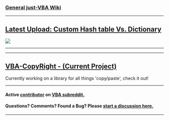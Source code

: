 ### [General just-VBA Wiki](https://github.com/lopperman/VBA-pbUtil/wiki)
***
## [Latest Upload: Custom Hash table Vs. Dictionary](https://github.com/lopperman/just-VBA/tree/main/DictionaryVsHashTable)
![](https://github.com/lopperman/just-VBA/blob/main/DictionaryVsHashTable/hashVsDict1.png?raw=true)
***

***
## [VBA-CopyRight - (Current Project)](https://github.com/lopperman/just-VBA/wiki/VBA-CopyRight)
Currently working on a library for all things 'copy/paste', check it out!
***
#### Active [contributor](https://www.reddit.com/user/ITFuture/posts/) on [VBA subreddit.](https://www.reddit.com/user/ITFuture)
#### Questions?  Comments?  Found a Bug?  Please [start a discussion here.](https://github.com/lopperman/VBA-pbUtil/discussions/1#discussion-4166784)
***

